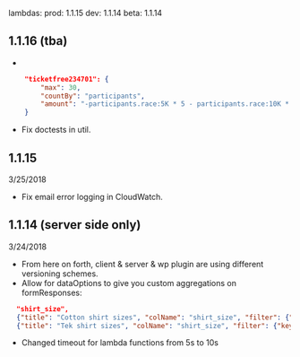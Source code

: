 lambdas:
prod: 1.1.15
dev: 1.1.14
beta: 1.1.14

## 1.1.16 (tba)
- 
```json
	"ticketfree234701": {
		"max": 30,
		"countBy": "participants",
		"amount": "-participants.race:5K * 5 - participants.race:10K * 10"
	}
```
- Fix doctests in util.

## 1.1.15
3/25/2018
- Fix email error logging in CloudWatch.
## 1.1.14 (server side only)
3/24/2018
- From here on forth, client & server & wp plugin are using different versioning schemes.
- Allow for dataOptions to give you custom aggregations on formResponses:
```json
  "shirt_size",
  {"title": "Cotton shirt sizes", "colName": "shirt_size", "filter": {"key": "race", "value": "Mela"}},
  {"title": "Tek shirt sizes", "colName": "shirt_size", "filter": {"key": "race", "value": ["5K", "10K", "Half Marathon"]}},
```
- Changed timeout for lambda functions from 5s to 10s